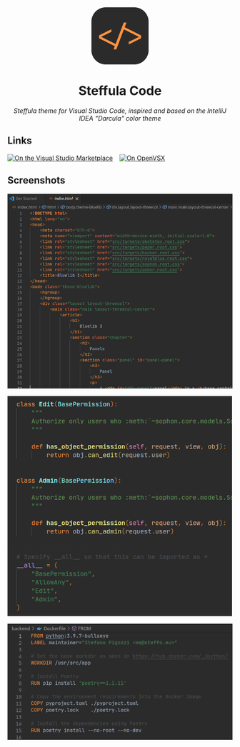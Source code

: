 <div align="center">

<img height="128" width="128" src="icon.png">

# Steffula Code

_Steffula theme for Visual Studio Code, inspired and based on the IntelliJ IDEA "Darcula" color theme_

</div>

## Links

[![On the Visual Studio Marketplace](https://img.shields.io/visual-studio-marketplace/d/steffo.steffula-code?label=visual+studio+marketplace)](https://marketplace.visualstudio.com/items?itemName=steffo.steffula-code)
 
[![On OpenVSX](https://img.shields.io/open-vsx/dt/steffo/steffula-code?label=open+vsx+registry)](https://open-vsx.org/extension/steffo/steffula-code)

## Screenshots

![Screenshot 1](.screenshots/screenshot-1.png)

![Screenshot 2](.screenshots/screenshot-2.png)

![Screenshot 3](.screenshots/screenshot-3.png)
